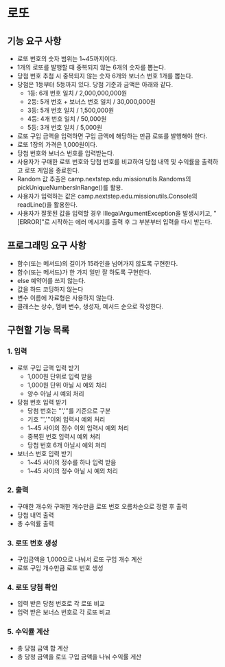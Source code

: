# 로또

## 기능 요구 사항
- 로또 번호의 숫자 범위는 1~45까지이다.
- 1개의 로또를 발행할 때 중복되지 않는 6개의 숫자를 뽑는다.
- 당첨 번호 추첨 시 중복되지 않는 숫자 6개와 보너스 번호 1개를 뽑는다.
- 당첨은 1등부터 5등까지 있다. 당첨 기준과 금액은 아래와 같다.
  - 1등: 6개 번호 일치 / 2,000,000,000원
  - 2등: 5개 번호 + 보너스 번호 일치 / 30,000,000원
  - 3등: 5개 번호 일치 / 1,500,000원
  - 4등: 4개 번호 일치 / 50,000원
  - 5등: 3개 번호 일치 / 5,000원
- 로또 구입 금액을 입력하면 구입 금액에 해당하는 만큼 로또를 발행해야 한다.
- 로또 1장의 가격은 1,000원이다.
- 당첨 번호와 보너스 번호를 입력받는다.
- 사용자가 구매한 로또 번호와 당첨 번호를 비교하여 당첨 내역 및 수익률을 출력하고 로또 게임을 종료한다.
- Random 값 추출은 camp.nextstep.edu.missionutils.Randoms의 pickUniqueNumbersInRange()를 활용.
- 사용자가 입력하는 값은 camp.nextstep.edu.missionutils.Console의 readLine()을 활용한다.
- 사용자가 잘못된 값을 입력할 경우 IllegalArgumentException을 발생시키고, "[ERROR]"로 시작하는 에러 메시지를 출력 후 그 부분부터 입력을 다시 받는다.

## 프로그래밍 요구 사항
- 함수(또는 메서드)의 길이가 15라인을 넘어가지 않도록 구현한다.
- 함수(또는 메서드)가 한 가지 일만 잘 하도록 구현한다.
- else 예약어를 쓰지 않는다.
- 값을 하드 코딩하지 않는다
- 변수 이름에 자료형은 사용하지 않는다.
- 클래스는 상수, 멤버 변수, 생성자, 메서드 순으로 작성한다.

## 구현할 기능 목록

### 1. 입력
- 로또 구입 금액 입력 받기
    - 1,000원 단위로 입력 받음
    - 1,000원 단위 아닐 시 예외 처리
    - 양수 아닐 시 예외 처리
- 당첨 번호 입력 받기
  - 당첨 번호는 "','"를 기준으로 구분
  - 기호 "','"이외 입력시 예외 처리
  - 1~45 사이의 정수 이외 입력시 예외 처리
  - 중복된 번호 입력시 예외 처리
  - 당첨 번호 6개 아닐시 예외 처리
- 보너스 번호 입력 받기
  - 1~45 사이의 정수를 하나 입력 받음
  - 1~45 사이의 정수 아닐 시 예외 처리

### 2. 출력
- 구매한 개수와 구매한 개수만큼 로또 번호 오름차순으로 정렬 후 출력
- 당첨 내역 출력
- 총 수익률 출력

### 3. 로또 번호 생성
- 구입금액을 1,000으로 나눠서 로또 구입 개수 계산
- 로또 구입 개수만큼 로또 번호 생성

### 4. 로또 당첨 확인
- 입력 받은 당첨 번호로 각 로또 비교
- 입력 받은 보너스 번호로 각 로또 비교

### 5. 수익률 계산
- 총 당첨 금액 합 계산
- 총 당청 금액을 로또 구입 금액을 나눠 수익률 게산 

